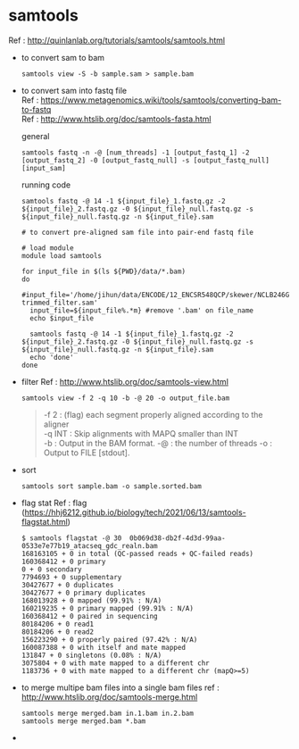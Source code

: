 # samtools
Ref : http://quinlanlab.org/tutorials/samtools/samtools.html
- to convert sam to bam
  ```
  samtools view -S -b sample.sam > sample.bam
  ```
- to convert sam into fastq file  
  Ref : https://www.metagenomics.wiki/tools/samtools/converting-bam-to-fastq  
  Ref : http://www.htslib.org/doc/samtools-fasta.html  
  
  general
  ```
  samtools fastq -n -@ [num_threads] -1 [output_fastq_1] -2 [output_fastq_2] -0 [output_fastq_null] -s [output_fastq_null]  [input_sam]
  ```
  
  running code
  ```
  samtools fastq -@ 14 -1 ${input_file}_1.fastq.gz -2 ${input_file}_2.fastq.gz -0 ${input_file}_null.fastq.gz -s ${input_file}_null.fastq.gz -n ${input_file}.sam
  ```
  
  ```
  # to convert pre-aligned sam file into pair-end fastq file

  # load module
  module load samtools

  for input_file in $(ls ${PWD}/data/*.bam)
  do
    #input_file='/home/jihun/data/ENCODE/12_ENCSR548QCP/skewer/NCLB246GTQ-trimmed_filter.sam'
    input_file=${input_file%.*m} #remove '.bam' on file_name
    echo $input_file	

    samtools fastq -@ 14 -1 ${input_file}_1.fastq.gz -2 ${input_file}_2.fastq.gz -0 ${input_file}_null.fastq.gz -s ${input_file}_null.fastq.gz -n ${input_file}.sam
    echo 'done'
  done
  ```
- filter
  Ref : http://www.htslib.org/doc/samtools-view.html  
  ```
  samtools view -f 2 -q 10 -b -@ 20 -o output_file.bam
  ```
  > -f 2 : (flag)	each segment properly aligned according to the aligner    
  > -q INT : Skip alignments with MAPQ smaller than INT  
  > -b : Output in the BAM format.
  > -@ : the number of threads
  > -o : Output to FILE [stdout].
- sort
  ```
  samtools sort sample.bam -o sample.sorted.bam
  ```
- flag stat
  Ref : flag (https://hhj6212.github.io/biology/tech/2021/06/13/samtools-flagstat.html) 
  ```
  $ samtools flagstat -@ 30  0b069d38-db2f-4d3d-99aa-0533e7e77b19_atacseq_gdc_realn.bam
  168163105 + 0 in total (QC-passed reads + QC-failed reads)
  160368412 + 0 primary
  0 + 0 secondary
  7794693 + 0 supplementary
  30427677 + 0 duplicates
  30427677 + 0 primary duplicates
  168013928 + 0 mapped (99.91% : N/A)
  160219235 + 0 primary mapped (99.91% : N/A)
  160368412 + 0 paired in sequencing
  80184206 + 0 read1
  80184206 + 0 read2
  156223290 + 0 properly paired (97.42% : N/A)
  160087388 + 0 with itself and mate mapped
  131847 + 0 singletons (0.08% : N/A)
  3075804 + 0 with mate mapped to a different chr
  1183736 + 0 with mate mapped to a different chr (mapQ>=5)

  ````
- to merge multipe bam files into a single bam files
  ref : http://www.htslib.org/doc/samtools-merge.html
  ```
  samtools merge merged.bam in.1.bam in.2.bam
  samtools merge merged.bam *.bam
  ```
- 

